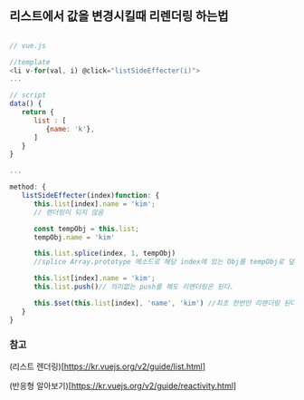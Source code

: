 ## 리스트에서 값을 변경시킬때 리렌더링 하는법
```js

// vue.js

//template
<li v-for(val, i) @click="listSideEffecter(i)">
...

// script
data() {
   return {
      list : [
         {name: 'k'},
      ]
   }
}

...

method: {
   listSideEffecter(index)function: {
      this.list[index].name = 'kim';
      // 렌더링이 되지 않음

      const tempObj = this.list;
      tempObj.name = 'kim' 

      this.list.splice(index, 1, tempObj)
      //splice Array.prototype 메소드로 해당 index에 있는 Obj를 tempObj로 덮어 씌운다 생각하고 처리하면 Vue에서 알아서 리렌더링 해준다

      this.list[index].name = 'kim';
      this.list.push()// 의미없는 push를 해도 리렌더링은 된다.

      this.$set(this.list[index], 'name', 'kim') //최초 한번만 리렌더링 된다.
   }   
}

```

### 참고 
(리스트 렌더링)[https://kr.vuejs.org/v2/guide/list.html] 

(반응형 알아보기)[https://kr.vuejs.org/v2/guide/reactivity.html]
